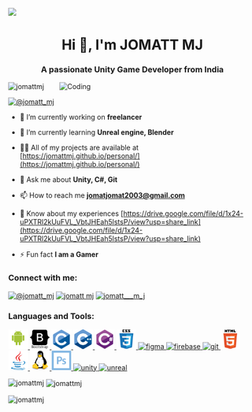 ![](https://user-images.githubusercontent.com/10498744/210012254-234538ff-d198-48aa-8964-37e6fd45d227.gif)
<h1 align="center">Hi 👋, I'm JOMATT MJ</h1>
<h3 align="center">A passionate Unity Game Developer from India</h3>
<img align="right" alt="Coding" width="400" src="https://media.tenor.com/3klZkDif0nsAAAAd/gaming-gif.gif">



<p align="left"> <img src="https://komarev.com/ghpvc/?username=jomattmj&label=Profile%20views&color=0e75b6&style=flat" alt="jomattmj" /> </p>

<p align="left"> <a href="https://twitter.com/@jomatt_mj" target="blank"><img src="https://img.shields.io/twitter/follow/@jomatt_mj?logo=twitter&style=for-the-badge" alt="@jomatt_mj" /></a> </p>

- 🔭 I’m currently working on **freelancer**

- 🌱 I’m currently learning **Unreal engine, Blender**

- 👨‍💻 All of my projects are available at [https://jomattmj.github.io/personal/](https://jomattmj.github.io/personal/)

- 💬 Ask me about **Unity, C#, Git**

- 📫 How to reach me **jomatjomat2003@gmail.com**

- 📄 Know about my experiences [https://drive.google.com/file/d/1x24-uPXTRl2kUuFVL_VbtJHEah5lstsP/view?usp=share_link](https://drive.google.com/file/d/1x24-uPXTRl2kUuFVL_VbtJHEah5lstsP/view?usp=share_link)

- ⚡ Fun fact **I am a Gamer**

<h3 align="left">Connect with me:</h3>
<p align="left">
<a href="https://twitter.com/@jomatt_mj" target="blank"><img align="center" src="https://raw.githubusercontent.com/rahuldkjain/github-profile-readme-generator/master/src/images/icons/Social/twitter.svg" alt="@jomatt_mj" height="30" width="40" /></a>
<a href="https://linkedin.com/in/jomatt mj" target="blank"><img align="center" src="https://raw.githubusercontent.com/rahuldkjain/github-profile-readme-generator/master/src/images/icons/Social/linked-in-alt.svg" alt="jomatt mj" height="30" width="40" /></a>
<a href="https://instagram.com/jomatt___m_j" target="blank"><img align="center" src="https://raw.githubusercontent.com/rahuldkjain/github-profile-readme-generator/master/src/images/icons/Social/instagram.svg" alt="jomatt___m_j" height="30" width="40" /></a>
</p>

<h3 align="left">Languages and Tools:</h3>
<p align="left"> <a href="https://developer.android.com" target="_blank" rel="noreferrer"> <img src="https://raw.githubusercontent.com/devicons/devicon/master/icons/android/android-original-wordmark.svg" alt="android" width="40" height="40"/> </a> <a href="https://getbootstrap.com" target="_blank" rel="noreferrer"> <img src="https://raw.githubusercontent.com/devicons/devicon/master/icons/bootstrap/bootstrap-plain-wordmark.svg" alt="bootstrap" width="40" height="40"/> </a> <a href="https://www.cprogramming.com/" target="_blank" rel="noreferrer"> <img src="https://raw.githubusercontent.com/devicons/devicon/master/icons/c/c-original.svg" alt="c" width="40" height="40"/> </a> <a href="https://www.w3schools.com/cpp/" target="_blank" rel="noreferrer"> <img src="https://raw.githubusercontent.com/devicons/devicon/master/icons/cplusplus/cplusplus-original.svg" alt="cplusplus" width="40" height="40"/> </a> <a href="https://www.w3schools.com/cs/" target="_blank" rel="noreferrer"> <img src="https://raw.githubusercontent.com/devicons/devicon/master/icons/csharp/csharp-original.svg" alt="csharp" width="40" height="40"/> </a> <a href="https://www.w3schools.com/css/" target="_blank" rel="noreferrer"> <img src="https://raw.githubusercontent.com/devicons/devicon/master/icons/css3/css3-original-wordmark.svg" alt="css3" width="40" height="40"/> </a> <a href="https://www.figma.com/" target="_blank" rel="noreferrer"> <img src="https://www.vectorlogo.zone/logos/figma/figma-icon.svg" alt="figma" width="40" height="40"/> </a> <a href="https://firebase.google.com/" target="_blank" rel="noreferrer"> <img src="https://www.vectorlogo.zone/logos/firebase/firebase-icon.svg" alt="firebase" width="40" height="40"/> </a> <a href="https://git-scm.com/" target="_blank" rel="noreferrer"> <img src="https://www.vectorlogo.zone/logos/git-scm/git-scm-icon.svg" alt="git" width="40" height="40"/> </a> <a href="https://www.w3.org/html/" target="_blank" rel="noreferrer"> <img src="https://raw.githubusercontent.com/devicons/devicon/master/icons/html5/html5-original-wordmark.svg" alt="html5" width="40" height="40"/> </a> <a href="https://www.java.com" target="_blank" rel="noreferrer"> <img src="https://raw.githubusercontent.com/devicons/devicon/master/icons/java/java-original.svg" alt="java" width="40" height="40"/> </a> <a href="https://www.linux.org/" target="_blank" rel="noreferrer"> <img src="https://raw.githubusercontent.com/devicons/devicon/master/icons/linux/linux-original.svg" alt="linux" width="40" height="40"/> </a> <a href="https://www.photoshop.com/en" target="_blank" rel="noreferrer"> <img src="https://raw.githubusercontent.com/devicons/devicon/master/icons/photoshop/photoshop-line.svg" alt="photoshop" width="40" height="40"/> </a> <a href="https://unity.com/" target="_blank" rel="noreferrer"> <img src="https://www.vectorlogo.zone/logos/unity3d/unity3d-icon.svg" alt="unity" width="40" height="40"/> </a> <a href="https://unrealengine.com/" target="_blank" rel="noreferrer"> <img src="https://raw.githubusercontent.com/kenangundogan/fontisto/036b7eca71aab1bef8e6a0518f7329f13ed62f6b/icons/svg/brand/unreal-engine.svg" alt="unreal" width="40" height="40"/> </a> </p>

<p><img align="left" src="https://github-readme-stats.vercel.app/api/top-langs?username=jomattmj&show_icons=true&locale=en&layout=compact" alt="jomattmj" /></p>

<p>&nbsp;<img align="center" src="https://github-readme-stats.vercel.app/api?username=jomattmj&show_icons=true&locale=en" alt="jomattmj" /></p>

<p><img align="center" src="https://github-readme-streak-stats.herokuapp.com/?user=jomattmj&" alt="jomattmj" /></p>
